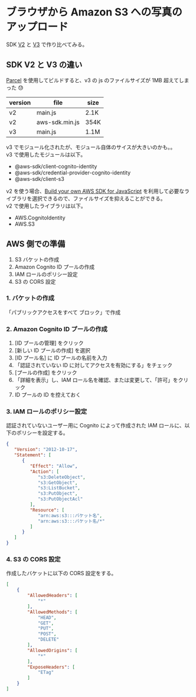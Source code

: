 # ブラウザから Amazon S3 への写真のアップロード

SDK [V2](https://docs.aws.amazon.com/ja_jp/sdk-for-javascript/v2/developer-guide/welcome.html) と [V3](https://docs.aws.amazon.com/ja_jp/sdk-for-javascript/v3/developer-guide/welcome.html) で作り比べてみる。

## SDK V2 と V3 の違い

[Parcel](https://ja.parceljs.org/) を使用してビルドすると、v3 の js のファイルサイズが 1MB 超えてしまった 😓

| version | file           | size |
|---------|----------------|------|
| v2      | main.js        | 2.1K |
| v2      | aws-sdk.min.js | 354K |
| v3      | main.js        | 1.1M |

v3 でモジュール化されたが、モジュール自体のサイスが大きいのかも。。  
v3 で使用したモジュールは以下。
- @aws-sdk/client-cognito-identity 
- @aws-sdk/credential-provider-cognito-identity
- @aws-sdk/client-s3 

v2 を使う場合、[Build your own AWS SDK for JavaScript](https://sdk.amazonaws.com/builder/js/) を利用して必要なライブラリを選択できるので、ファイルサイズを抑えることができる。  
v2 で使用したライブラリは以下。
- AWS.CognitoIdentity
- AWS.S3

## AWS 側での準備

1. S3 バケットの作成
2. Amazon Cognito ID プールの作成
3. IAM ロールのポリシー設定
4. S3 の CORS 設定


### 1. バケットの作成

「パブリックアクセスをすべて ブロック」で作成

### 2. Amazon Cognito ID プールの作成

1. [ID プールの管理] をクリック
2. [新しい ID プールの作成] を選択
3. [ID プール名] に ID プールの名前を入力
4. 「認証されていない ID に対してアクセスを有効にする」をチェック
5. [プールの作成] をクリック
6. 「詳細を表示」し、IAM ロール名を確認、または変更して、「許可」をクリック
7. ID プールの ID を控えておく

### 3. IAM ロールのポリシー設定

認証されていないユーザー用に Cognito によって作成された IAM ロールに、以下のポリシーを設定する。

```json
{
   "Version": "2012-10-17",
   "Statement": [
      {
         "Effect": "Allow",
         "Action": [
            "s3:DeleteObject",
            "s3:GetObject",
            "s3:ListBucket",
            "s3:PutObject",
            "s3:PutObjectAcl"
         ],
         "Resource": [
            "arn:aws:s3:::バケット名",
            "arn:aws:s3:::バケット名/*"
         ]
      }
   ]
}
```

### 4. S3 の CORS 設定

作成したバケットに以下の CORS 設定をする。

```json
[
    {
        "AllowedHeaders": [
            "*"
        ],
        "AllowedMethods": [
            "HEAD",
            "GET",
            "PUT",
            "POST",
            "DELETE"
        ],
        "AllowedOrigins": [
            "*"
        ],
        "ExposeHeaders": [
            "ETag"
        ]
    }
]
```
